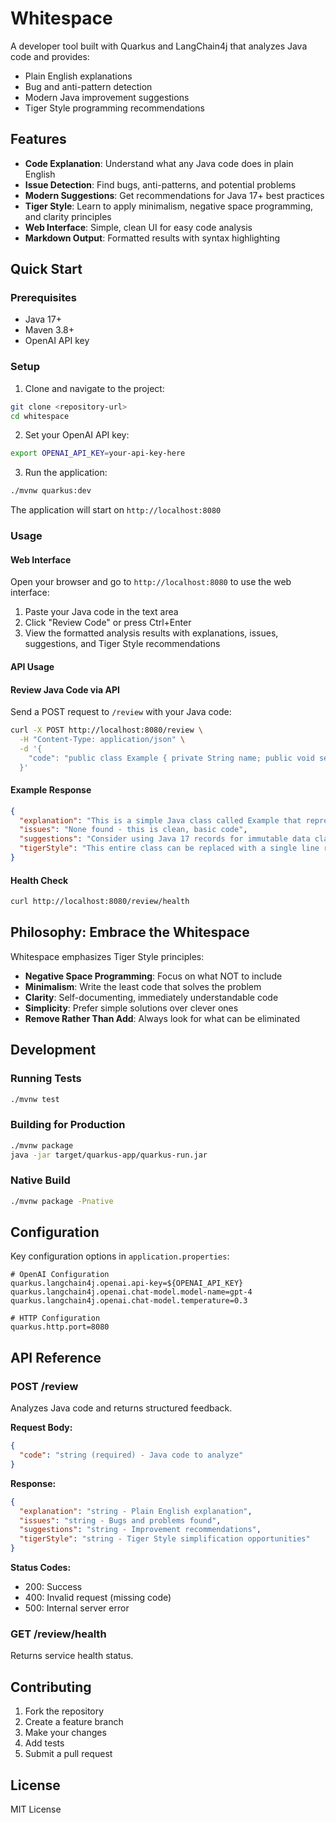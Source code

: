 # Whitespace

A developer tool built with Quarkus and LangChain4j that analyzes Java code and provides:
- Plain English explanations
- Bug and anti-pattern detection
- Modern Java improvement suggestions
- Tiger Style programming recommendations

## Features

- **Code Explanation**: Understand what any Java code does in plain English
- **Issue Detection**: Find bugs, anti-patterns, and potential problems
- **Modern Suggestions**: Get recommendations for Java 17+ best practices
- **Tiger Style**: Learn to apply minimalism, negative space programming, and clarity principles
- **Web Interface**: Simple, clean UI for easy code analysis
- **Markdown Output**: Formatted results with syntax highlighting

## Quick Start

### Prerequisites
- Java 17+
- Maven 3.8+
- OpenAI API key

### Setup

1. Clone and navigate to the project:
```bash
git clone <repository-url>
cd whitespace
```

2. Set your OpenAI API key:
```bash
export OPENAI_API_KEY=your-api-key-here
```

3. Run the application:
```bash
./mvnw quarkus:dev
```

The application will start on `http://localhost:8080`

### Usage

#### Web Interface

Open your browser and go to `http://localhost:8080` to use the web interface:

1. Paste your Java code in the text area
2. Click "Review Code" or press Ctrl+Enter
3. View the formatted analysis results with explanations, issues, suggestions, and Tiger Style recommendations

#### API Usage

#### Review Java Code via API

Send a POST request to `/review` with your Java code:

```bash
curl -X POST http://localhost:8080/review \
  -H "Content-Type: application/json" \
  -d '{
    "code": "public class Example { private String name; public void setName(String name) { this.name = name; } public String getName() { return name; } }"
  }'


```

#### Example Response

```json
{
  "explanation": "This is a simple Java class called Example that represents a data container with a single string property called 'name'. It follows the JavaBean pattern with getter and setter methods.",
  "issues": "None found - this is clean, basic code",
  "suggestions": "Consider using Java 17 records for immutable data classes: 'public record Example(String name) {}' which eliminates boilerplate",
  "tigerStyle": "This entire class can be replaced with a single line record: 'public record Example(String name) {}'. Remove the explicit constructor, getters, setters, and private field - the record handles all of this automatically with less code and more clarity."
}
```

#### Health Check

```bash
curl http://localhost:8080/review/health
```

## Philosophy: Embrace the Whitespace

Whitespace emphasizes Tiger Style principles:

- **Negative Space Programming**: Focus on what NOT to include
- **Minimalism**: Write the least code that solves the problem
- **Clarity**: Self-documenting, immediately understandable code
- **Simplicity**: Prefer simple solutions over clever ones
- **Remove Rather Than Add**: Always look for what can be eliminated

## Development

### Running Tests
```bash
./mvnw test
```

### Building for Production
```bash
./mvnw package
java -jar target/quarkus-app/quarkus-run.jar
```

### Native Build
```bash
./mvnw package -Pnative
```

## Configuration

Key configuration options in `application.properties`:

```properties
# OpenAI Configuration
quarkus.langchain4j.openai.api-key=${OPENAI_API_KEY}
quarkus.langchain4j.openai.chat-model.model-name=gpt-4
quarkus.langchain4j.openai.chat-model.temperature=0.3

# HTTP Configuration
quarkus.http.port=8080
```

## API Reference

### POST /review

Analyzes Java code and returns structured feedback.

**Request Body:**
```json
{
  "code": "string (required) - Java code to analyze"
}
```

**Response:**
```json
{
  "explanation": "string - Plain English explanation",
  "issues": "string - Bugs and problems found",
  "suggestions": "string - Improvement recommendations", 
  "tigerStyle": "string - Tiger Style simplification opportunities"
}
```

**Status Codes:**
- 200: Success
- 400: Invalid request (missing code)
- 500: Internal server error

### GET /review/health

Returns service health status.

## Contributing

1. Fork the repository
2. Create a feature branch
3. Make your changes
4. Add tests
5. Submit a pull request

## License

MIT License